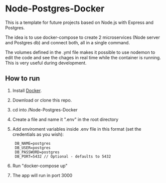 # Node-Postgres-Docker

This is a template for future projects based on Node.js with Express and Postgres. 

The idea is to use docker-compose to create 2 microservices (Node server and Postgres db) and connect both, all in a single command. 

The volumes defined in the .yml file makes it possible to use nodemon to edit the code and see the chages in real time while the container is running. This is very useful during development.

## How to run

1. Install [Docker](https://www.docker.com/).
2. Download or clone this repo.
3. cd into /Node-Postgres-Docker
4. Create a file and name it ".env" in the root directory
5. Add enviroment variables inside .env file in this format (set the credentials as you wish):

        DB_NAME=postgres
        DB_USER=postgres
        DB_PASSWORD=postgres
        DB_PORT=5432 // Optional - defaults to 5432

6. Run "docker-compose up"
7. The app will run in port 3000
